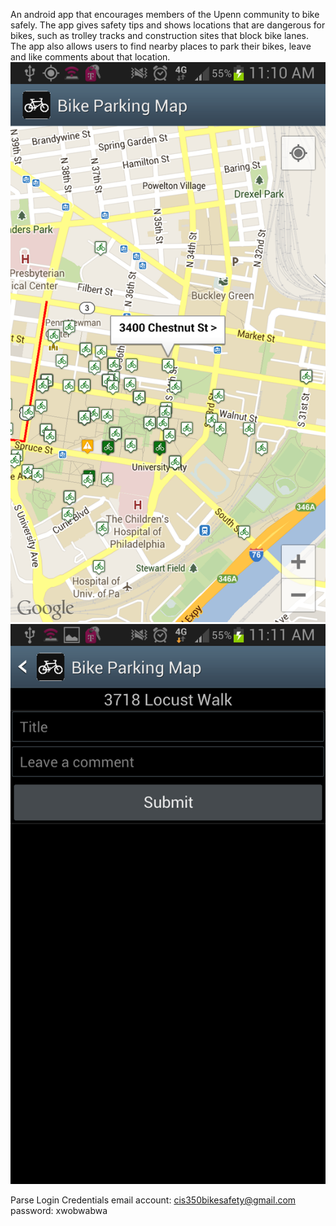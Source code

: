 An android app that encourages members of the Upenn community to bike safely. The app gives safety tips and shows locations that are dangerous for bikes, such as trolley tracks and construction sites that block bike lanes.  The app also allows users to find nearby places to park their bikes, leave and like comments about that location. 
![My image](/map.png)
![My image](/comments.png)



Parse Login Credentials 
	email account: cis350bikesafety@gmail.com 
	password: xwobwabwa



